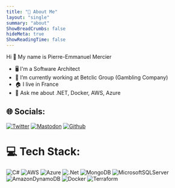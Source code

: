 ```yaml
---
title: "💫 About Me"
layout: "single"
summary: "about"
ShowBreadCrumbs: false
hideMeta: true
ShowReadingTime: false
---
```


Hi 👋 My name is Pierre-Emmanuel Mercier
- 🖥️ I'm a Software Architect
- 🏣 I’m currently working at Betclic Group (Gambling Company)
- 🏠 I live in France
- 💬 Ask me about .NET, Docker, AWS, Azure


## 🌐 Socials:
[![Twitter](https://img.shields.io/twitter/follow/lim_ace?color=blue&label=Twitter&style=for-the-badge)](https://twitter.com/lim_ace) 
[![Mastodon](https://img.shields.io/mastodon/follow/109293243531177990?color=blue&domain=https%3A%2F%2Fmastodon.top%2F&label=Mastodon&style=for-the-badge)](https://mastodon.top/@Acesyde) 
[![Github](https://img.shields.io/github/followers/acesyde?label=Github&style=for-the-badge)](https://github.com/acesyde) 

# 💻 Tech Stack:
![C#](https://img.shields.io/badge/c%23-%23239120.svg?style=for-the-badge&logo=c-sharp&logoColor=white) ![AWS](https://img.shields.io/badge/AWS-%23FF9900.svg?style=for-the-badge&logo=amazon-aws&logoColor=white) ![Azure](https://img.shields.io/badge/azure-%230072C6.svg?style=for-the-badge&logo=azure-devops&logoColor=white) ![.Net](https://img.shields.io/badge/.NET-5C2D91?style=for-the-badge&logo=.net&logoColor=white) ![MongoDB](https://img.shields.io/badge/MongoDB-%234ea94b.svg?style=for-the-badge&logo=mongodb&logoColor=white) ![MicrosoftSQLServer](https://img.shields.io/badge/Microsoft%20SQL%20Server-CC2927?style=for-the-badge&logo=microsoft%20sql%20server&logoColor=white) ![AmazonDynamoDB](https://img.shields.io/badge/Amazon%20DynamoDB-4053D6?style=for-the-badge&logo=Amazon%20DynamoDB&logoColor=white) ![Docker](https://img.shields.io/badge/docker-%230db7ed.svg?style=for-the-badge&logo=docker&logoColor=white) ![Terraform](https://img.shields.io/badge/terraform-%235835CC.svg?style=for-the-badge&logo=terraform&logoColor=white)